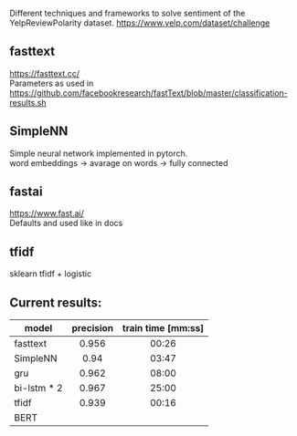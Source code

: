 Different techniques and frameworks to solve sentiment of the YelpReviewPolarity dataset.
https://www.yelp.com/dataset/challenge

## fasttext 
https://fasttext.cc/  
Parameters as used in https://github.com/facebookresearch/fastText/blob/master/classification-results.sh

## SimpleNN
Simple neural network implemented in pytorch.  
word embeddings -> avarage on words -> fully connected

## fastai  
https://www.fast.ai/  
Defaults and used like in docs

## tfidf
sklearn tfidf + logistic



## Current results:

| model        | precision     | train time [mm:ss]|
| ------------- |:-------------:| :-------------:|
| fasttext      |     0.956          |    00:26     |
| SimpleNN      |       0.94        |     03:47 |
| gru      |       0.962        |     08:00 |
| bi-lstm * 2      |       0.967 |     25:00 |
|  tfidf      |        0.939       |    00:16 |
|  BERT      |               | |
